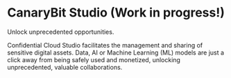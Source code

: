 # CanaryBit Studio (Work in progress!)

Unlock unprecedented opportunities.

Confidential Cloud Studio facilitates the management and sharing of sensitive digital assets. Data, AI or Machine Learning (ML) models are just a click away from being safely used and monetized, unlocking unprecedented, valuable collaborations.